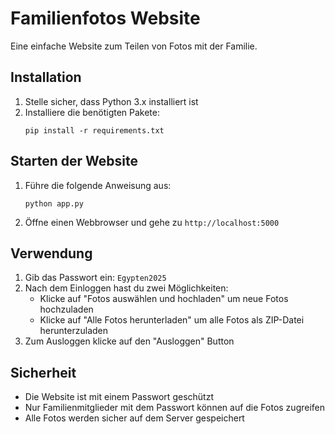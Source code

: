 # Familienfotos Website

Eine einfache Website zum Teilen von Fotos mit der Familie.

## Installation

1. Stelle sicher, dass Python 3.x installiert ist
2. Installiere die benötigten Pakete:
   ```
   pip install -r requirements.txt
   ```

## Starten der Website

1. Führe die folgende Anweisung aus:
   ```
   python app.py
   ```
2. Öffne einen Webbrowser und gehe zu `http://localhost:5000`

## Verwendung

1. Gib das Passwort ein: `Egypten2025`
2. Nach dem Einloggen hast du zwei Möglichkeiten:
   - Klicke auf "Fotos auswählen und hochladen" um neue Fotos hochzuladen
   - Klicke auf "Alle Fotos herunterladen" um alle Fotos als ZIP-Datei herunterzuladen
3. Zum Ausloggen klicke auf den "Ausloggen" Button

## Sicherheit

- Die Website ist mit einem Passwort geschützt
- Nur Familienmitglieder mit dem Passwort können auf die Fotos zugreifen
- Alle Fotos werden sicher auf dem Server gespeichert
